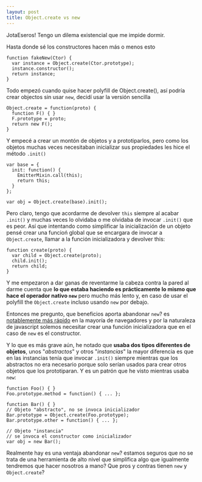 ```yaml
---
layout: post
title: Object.create vs new
---
```


JotaEseros! Tengo un dilema existencial que me impide dormir.

Hasta donde sé los constructores hacen más o menos esto

    function fakeNew(Ctor) {
      var instance = Object.create(Ctor.prototype);
      instance.constructor();
      return instance;
    }
    

Todo empezó cuando quise hacer polyfill de Object.create(), así podría crear objectos sin usar `new`, decidí usar la versión sencilla

    Object.create = function(proto) {
      function F() { }
      F.prototype = proto;
      return new F();
    }
    

Y empecé a crear un montón de objetos y a prototiparlos, pero como los objetos muchas veces necesitaban inicializar sus propiedades les hice el método `.init()`

    var base = {
      init: function() {
        EmitterMixin.call(this);
        return this;
      }
    };
    
    var obj = Object.create(base).init();
    

Pero claro, tengo que acordarme de devolver `this` siempre al acabar `.init()` y muchas veces lo olvidaba o me olvidaba de invocar `.init()` que es peor. Así que intentando como simplificar la inicialización de un objeto pensé crear una funcioń global que se encargara de invocar a `Object.create`, llamar a la función inicializadora y devolver this:

    function create(proto) {
      var child = Object.create(proto);
      child.init();
      return child;
    }
    

Y me empezaron a dar ganas de reventarme la cabeza contra la pared al darme cuenta que **lo que estaba haciendo es prácticamente lo mismo que hace el operador nativo `new`** pero mucho más lento y, en caso de usar el polyfill the `Object.create` incluso usando `new` por debajo.

Entonces me pregunto, que beneficios aporta abandonar `new`? es [notablemente más rápido][1] en la mayoría de navegadores y por la naturaleza de javascript solemos necesitar crear una función inicializadora que en el caso de `new` es el constructor.

Y lo que es más grave aún, he notado que **usaba dos tipos diferentes de objetos**, unos "*abstractos*" y otros "*instancias*" la mayor diferencia es que en las instancias tenía que invocar `.init()` siempre mientras que los abstractos no era necesario porque solo serían usados para crear otros objetos que los prototiparan. Y es un patrón que he visto mientras usaba `new`:

    function Foo() { }
    Foo.prototype.method = function() { ... };
    
    function Bar() { }
    // Objeto "abstracto", no se invoca inicializador
    Bar.prototype = Object.create(Foo.prototype);
    Bar.prototype.other = function() { ... };
    
    // Objeto "instancia"
    // se invoca el constructor como inicializador
    var obj = new Bar();
    

Realmente hay es una ventaja abandonar `new`? estamos seguros que no se trata de una herramienta de alto nivel que simplifica algo que igualmente tendremos que hacer nosotros a mano? Que pros y contras tienen `new` y `Object.create`?

 [1]: http://jsperf.com/object-create-vs-constructor-vs-object-literal/49

